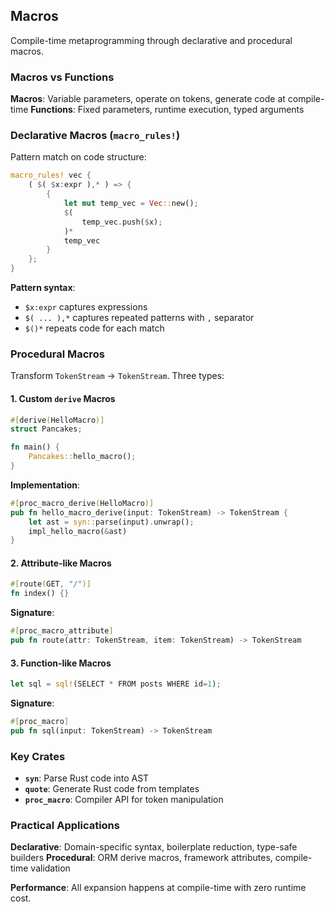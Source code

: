 ## Macros

Compile-time metaprogramming through declarative and procedural macros.

### Macros vs Functions

**Macros**: Variable parameters, operate on tokens, generate code at compile-time
**Functions**: Fixed parameters, runtime execution, typed arguments

### Declarative Macros (`macro_rules!`)

Pattern match on code structure:

```rust
macro_rules! vec {
    ( $( $x:expr ),* ) => {
        {
            let mut temp_vec = Vec::new();
            $(
                temp_vec.push($x);
            )*
            temp_vec
        }
    };
}
```

**Pattern syntax**:
- `$x:expr` captures expressions
- `$( ... ),*` captures repeated patterns with `,` separator
- `$()*` repeats code for each match

### Procedural Macros

Transform `TokenStream` → `TokenStream`. Three types:

#### 1. Custom `derive` Macros

```rust
#[derive(HelloMacro)]
struct Pancakes;

fn main() {
    Pancakes::hello_macro();
}
```

**Implementation**:
```rust
#[proc_macro_derive(HelloMacro)]
pub fn hello_macro_derive(input: TokenStream) -> TokenStream {
    let ast = syn::parse(input).unwrap();
    impl_hello_macro(&ast)
}
```

#### 2. Attribute-like Macros

```rust
#[route(GET, "/")]
fn index() {}
```

**Signature**:
```rust
#[proc_macro_attribute]
pub fn route(attr: TokenStream, item: TokenStream) -> TokenStream
```

#### 3. Function-like Macros

```rust
let sql = sql!(SELECT * FROM posts WHERE id=1);
```

**Signature**:
```rust
#[proc_macro]
pub fn sql(input: TokenStream) -> TokenStream
```

### Key Crates

- **`syn`**: Parse Rust code into AST
- **`quote`**: Generate Rust code from templates  
- **`proc_macro`**: Compiler API for token manipulation

### Practical Applications

**Declarative**: Domain-specific syntax, boilerplate reduction, type-safe builders
**Procedural**: ORM derive macros, framework attributes, compile-time validation

**Performance**: All expansion happens at compile-time with zero runtime cost.

[ref]: ../reference/macros-by-example.html
[tlborm]: https://veykril.github.io/tlborm/
[`syn`]: https://crates.io/crates/syn
[`quote`]: https://crates.io/crates/quote
[syn-docs]: https://docs.rs/syn/2.0/syn/struct.DeriveInput.html
[quote-docs]: https://docs.rs/quote
[decl]: #declarative-macros-with-macro_rules-for-general-metaprogramming
